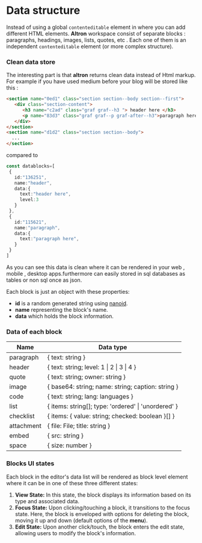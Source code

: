 
# Data structure

Instead of using a global `contenteditable` element in where you can add different HTML elements. **Altron** workspace consist of separate blocks : paragraphs, headings, images, lists, quotes, etc . Each one of them is an independent `contenteditable` element (or more complex structure).

### Clean data store

The interesting part is that **altron** returns clean data instead of Html markup. For example if you have used medium before your blog will be stored like this :

``` Html
<section name="0ed1" class="section section--body section--first">  
   <div class="section-content">
      <h3 name="c2ad" class="graf graf--h3 "> header here </h3> 
      <p name="83d3" class="graf graf--p graf-after--h3">paragraph here</p>
   </div>
</section>
<section name="d1d2" class="section section--body">
  ...
</section>
```

compared to 

``` Typescript
const datablocks=[
 {
   id:"136251",
   name:"header",
   data:{
     text:"header here",
     level:3
   }
 },
 {
   id:"115621",
   name:"paragraph",
   data:{
     text:"paragraph here",
   }
 }
]
```

As you can see this data is clean where it can be rendered in your web , mobile , desktop apps.furthermore can easily stored in sql databases as tables or non sql once as json.

Each block is just an object with these properties:

- **id** is a random generated string using [nanoid](https://www.npmjs.com/package/nanoid).
- **name** representing the block's name.
- **data** which holds the block information.

### Data of each block 

| Name               | Data type                                                                 |
| ------------------ | --------------------------------------------------------------------------------- |
| paragraph              | { text: string }                       |
| header   | { text: string; level: 1 \| 2 \| 3 \| 4 }          |
| quote        | { text: string; owner: string } |
| image         | { base64: string; name: string; caption: string }                              |
| code         | { text: string; lang: languages }    |
| list       | { items: string[]; type: 'ordered' \| 'unordered' }                       |
| checklist    |{ items: { value: string; checked: boolean }[] }                     |
| attachment        | { file: File; title: string }                             |
| embed    | { src: string }   |
| space         | { size: number } 

### Blocks UI states

Each block in the editor's data list will be rendered as block level element where it can be in one of these three different states:

1. **View State:** In this state, the block displays its information based on its type and associated data.
2. **Focus State:** Upon clicking/touching a block, it transitions to the focus state. Here, the block is enveloped with options for deleting the block, moving it up and down (default options of the **menu**).
3. **Edit State:** Upon another click/touch, the block enters the edit state, allowing users to modify the block's information.
